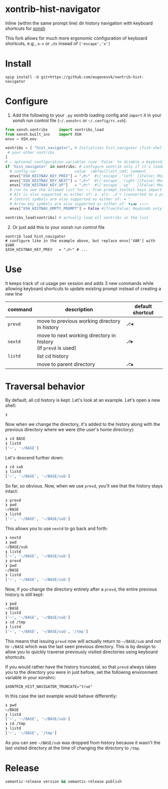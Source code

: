 # xontrib-hist-navigator

Inline (within the same prompt line) dir history navigation with keyboard shortcuts for [xonsh](https://github.com/xonsh/xonsh/)

This fork allows for much more ergonomic configuration of keyboard shortcuts, e.g., `a-x` or `⎇x` insead of `['escape','x']`

# Install

```xsh
xpip install -U git+https://github.com/eugenesvk/xontrib-hist-navigator
```

# Configure

1. Add the following to your `.py` xontrib loading config and `import` it in your xonsh run control file (`~/.xonshrc` or `~/.config/rc.xsh`):
```py
from xonsh.xontribs 	import xontribs_load
from xonsh.built_ins	import XSH
envx = XSH.env

xontribs = [ "hist_navigator", # Initializes hist_navigator (fish-shell-like dir history navigation)
 # your other xontribs
]
# ↓ optional configuration variables (use `False` to disable a keybind)
if 'hist_navigator' in xontribs: # configure xontrib only if it's loaded
  # config var                 value  |default|alt_cmd¦ comment
  envx["XSH_HISTNAV_KEY_PREV"] = "⎇←"  #|['escape','left' ]|False¦ Move to the previous working directory
  envx["XSH_HISTNAV_KEY_NEXT"] = "⎇→"  #|['escape','right']|False¦ Move to the next working directory in the history (if 'prevd' was used)
  envx["XSH_HISTNAV_KEY_UP"]   = "⎇↑"  #|['escape','up'   ]|False¦ Move to the parent directory
  # run to see the allowed list for ↑: from prompt_toolkit.keys import ALL_KEYS; print(ALL_KEYS)
  # Alt is also supported as either of: a- alt- ⎇ ⌥ (converted to a prefix 'escape')
  # Control symbols are also supported as either of: ⎈ ⌃
  # Arrow key symbols are also supported as either of: ▼▲◀▶ ↓↑←→
  envx["XSH_HISTNAV_EMPTY_PROMPT"] = False #|True|False¦ Keybinds only work in an empty prompt

xontribs_load(xontribs) # actually load all xontribs in the list
```

2. Or just add this to your xonsh run control file
```xsh
xontrib load hist_navigator
# configure like in the example above, but replace envx['VAR'] with $VAR
$XSH_HISTNAV_KEY_PREV	= "⎇←" # ...
```

# Use

It keeps track of `cd` usage per session and adds 3 new commands while allowing keyboard shortcuts to update existing prompt instead of creating a new line

| command	| description                                                            	| default shortcut        	|
| -------	| -----------------------------------------------------------------------	| --------                	|
| `prevd`	| move to previous working directory in history                          	| <kbd>⎇</kbd><kbd>◀</kbd>	|
| `nextd`	| move to next working directory in history<br/>(if `prevd` is used)     	| <kbd>⎇</kbd><kbd>▶</kbd>	|
| `listd`	| list cd history                                                        	|                         	|
|        	| move to parent directory                                               	| <kbd>⎇</kbd><kbd>▲</kbd>	|


# Traversal behavior

By default, all cd history is kept. Let's look at an example. Let's open
a new shell:

```sh
❯
```

Now when we change the directory, it's added to the history along with
the previous directory where we were (the user's home directory):

```sh
❯ cd BASE
❯ listd
['~', '~/BASE']
```

Let's descend further down:

```sh
❯ cd sub
❯ listd
['~', '~/BASE', '~/BASE/sub']
```

So far, so obvious. Now, when we use `prevd`, you'll see that the history
stays intact:

```sh
❯ prevd
❯ pwd
~/BASE
❯ listd
['~', '~/BASE', '~/BASE/sub']
```

This allows you to use `nextd` to go back and forth:

```sh
❯ nextd
❯ pwd
~/BASE/sub
❯ listd
['~', '~/BASE', '~/BASE/sub']
❯ prevd
❯ pwd
~/BASE
❯ listd
['~', '~/BASE', '~/BASE/sub']
```

Now, if you change the directory entirely after a `prevd`, the entire
previous history is still kept:

```sh
❯ pwd
~/BASE
❯ listd
['~', '~/BASE', '~/BASE/sub']
❯ cd /tmp
❯ listd
['~', '~/BASE', '~/BASE/sub', '/tmp']
```

This means that issuing `prevd` now will actually return to `~/BASE/sub`
and not to `~/BASE` which was the last seen previous directory.
This is by design to allow you to quickly traverse previously visited
directories using keyboard shortcuts.

If you would rather have the history truncated, so that `prevd` always
takes you to the directory you were in just before, set the following
environment variable in your xonshrc:

```xsh
$XONTRIB_HIST_NAVIGATOR_TRUNCATE="true"
```

In this case the last example would behave differently:

```sh
❯ pwd
~/BASE
❯ listd
['~', '~/BASE', '~/BASE/sub']
❯ cd /tmp
❯ listd
['~', '~/BASE', '/tmp']
```

As you can see `~/BASE/sub` was dropped from history because it wasn't
the last visited directory at the time of changing the directory to
`/tmp`.

# Release

```sh
semantic-release version && semantic-release publish
```

